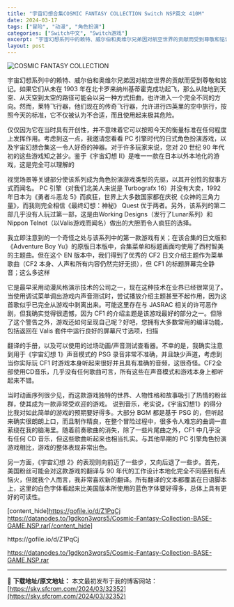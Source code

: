 ```yaml
---
title: "宇宙幻想合集COSMIC FANTASY COLLECTION Switch NSP英文 410M"
date: 2024-03-17
tags: ["冒险", "动漫", "角色扮演"]
categories: ["Switch中文", "Switch游戏"]
excerpt: "宇宙幻想系列中的赖特、威尔伯和奥维尔兄弟因对航空世界的贡献而受到尊敬和铭记。如果它们从未在 1903 年在北卡罗来纳州基蒂霍克成功起飞，那么从陆地到天空、从天空到太空的路径可能会以另一种方式扭曲，也许进入一个完全不同的方向。然而，莱特飞行器，他们现在的传奇飞行器，允许进行四英里的空中旅行，按照今天的&hellip;"
layout: post
---
```


<img class="aligncenter" src="https://sky.sfcrom.com/wp-content/uploads/2024/03/20240329100703-1e3ae.jpeg" alt="COSMIC FANTASY COLLECTION" />

宇宙幻想系列中的赖特、威尔伯和奥维尔兄弟因对航空世界的贡献而受到尊敬和铭记。如果它们从未在 1903 年在北卡罗来纳州基蒂霍克成功起飞，那么从陆地到天空、从天空到太空的路径可能会以另一种方式扭曲，也许进入一个完全不同的方向。然而，莱特飞行器，他们现在的传奇飞行器，允许进行四英里的空中旅行，按照今天的标准，它不仅被认为不合适，而且使用起来极其危险。

仅仅因为它在当时具有开创性，并不意味着它可以按照今天的衡量标准在任何程度上发挥作用。考虑到这一点，我邀请您看看 PC 引擎时代的日式角色扮演游戏，以及宇宙幻想合集这一令人好奇的神器。对于许多玩家来说，您对 20 世纪 90 年代初的这些游戏知之甚少。鉴于《宇宙幻想 II》是唯一一款在日本以外本地化的游戏，这是完全可以理解的

视觉场景等关键部分使该系列成为角色扮演游戏类型的先驱，以其开创性的叙事方式而闻名。
PC 引擎（对我们北美人来说是 Turbografx 16）并没有大卖，1992 年日本为《勇者斗恶龙 5》而疯狂，世界上大多数国家都在庆祝《众神的三角力量》，而我则完全相信《最终幻想：神秘》 Quest 优于两者。另外，该系列的第二部几乎没有人玩过第一部，这是由Working Designs（发行了Lunar系列）和Nippon Telnet（以Valis游戏而闻名）做出的大胆而令人疯狂的选择。

我立即注意到的一个奇怪之处与该系列中的第一款游戏有关；在该合集的日文版和《Adventure Boy Yu》的原版日本版中，合集菜单和标题画面均使用了西村智美的主题曲。但在这个 EN 版本中，我们得到了优秀的 CF2 日文介绍主题作为菜单歌曲（CF2 本身、人声和所​​有内容仍然完好无损），但 CF1 的标题屏幕完全静音；这么多这样

它是最早采用动漫风格演示技术的公司之一，现在这种技术在业界已经很常见了。
当使用调试菜单调出游戏内声音测试时，尝试播放介绍主题甚至不起作用，因为这首歌似乎已完全从游戏中剥离出来。可能这里存在与 JASRAC 相关的许可恶作剧，但我确实觉得很遗憾，因为 CF1 的介绍主题是该游戏最好的部分之一。但除了这个警告之外，游戏还如何呈现自己呢？好吧，您拥有大多数常用的编译功能，包括返回在 Valis 套件中运行良好的屏幕尺寸选项，扫描

翻译的手册，以及可以使用的过场动画/声音测试查看器。不幸的是，我确实注意到用于《宇宙幻想 1》声音模式的 PSG 录音非常不准确，并且缺少声道，考虑到当你实际玩 CF1 时游戏本身听起来很好并且具有准确的音频，这很奇怪。CF2全部使用CD音乐，几乎没有任何歌曲可言，所有这些在声音模式和游戏本身上都听起来不错。

当时动画序列很少见，而这款游戏独特的世界、人物性格和故事吸引了热情的粉丝群，使其成为一款非常受欢迎的游戏。
说到音乐，老实说，《宇宙幻想1》的得分比我对如此简单的游戏的预期要好得多。大部分 BGM 都是基于 PSG 的，但听起来确实很朗朗上口，而且制作精良，在整个冒险过程中，很多令人难忘的曲调一直萦绕在我的脑海里。随着前奏歌曲的消失，除了一些片尾曲之外，CF1 中几乎没有任何 CD 音乐，但这些歌曲听起来也相当扎实。与其他早期的 PC 引擎角色扮演游戏相比，游戏的整体表现非常出色。

另一方面，《宇宙幻想 2》的表现则向前迈了一些步，又向后退了一些步。首先，美国粉丝可能会对这款游戏的翻译与 90 年代的工作设计本地化完全不同感到有点恼火，但就我个人而言，我非常喜欢新的翻译。所有翻译的文本都覆盖在日语脚本上，这里的白色字体看起来比美国版本所使用的蓝色字体要好得多，总体上具有更好的可读性。

[content_hide]https://gofile.io/d/Z1PqCj
https://datanodes.to/1gdkon3wqrs5/Cosmic-Fantasy-Collection-BASE-GAME.NSP.rar[/content_hide]

<!--wechatfans start-->https://gofile.io/d/Z1PqCj
https://datanodes.to/1gdkon3wqrs5/Cosmic-Fantasy-Collection-BASE-GAME.NSP.rar<!--wechatfans end-->

---
📖 **下载地址/原文地址：** 本文最初发布于我的博客网站：[https://sky.sfcrom.com/2024/03/32352](https://sky.sfcrom.com/2024/03/32352)
